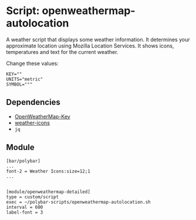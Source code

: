 # Script: openweathermap-autolocation

A weather script that displays some weather information. It determines your
approximate location using Mozilla Location Services. It shows icons,
temperatures and text for the current weather.

Change these values:
```
KEY=""
UNITS="metric"
SYMBOL="°"
```


## Dependencies

* [OpenWeatherMap-Key](https://openweathermap.org/appid)
* [weather-icons](https://github.com/erikflowers/weather-icons)
* `jq`


## Module

```
[bar/polybar]
...
font-2 = Weather Icons:size=12;1
...


[module/openweathermap-detailed]
type = custom/script
exec = ~/polybar-scripts/openweathermap-autolocation.sh
interval = 600
label-font = 3
```

